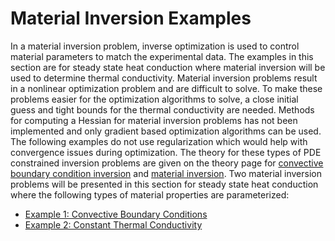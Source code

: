 # Material Inversion Examples

In a material inversion problem, inverse optimization is used to control material parameters to match the experimental data.  The examples in this section are for steady state heat conduction where material inversion will be used to determine thermal conductivity.  Material inversion problems result in a nonlinear optimization problem and are difficult to solve.  To make these problems easier for the optimization algorithms to solve, a close initial guess and tight bounds for the thermal conductivity are needed.  Methods for computing a Hessian for material inversion problems has not been implemented and only gradient based optimization algorithms can be used. The following examples do not use regularization which would help with convergence issues during optimization.  The theory for these types of PDE constrained inversion problems are given on the theory page for [convective boundary condition inversion](theory/InvOptTheory.md#id=sec:robinInv) and [material inversion](theory/InvOptTheory.md#sec:material_inversion).  Two material inversion problems will be presented in this section for steady state heat conduction where the following types of material properties are parameterized:

- [Example 1: Convective Boundary Conditions](materialInv_ConvectiveBC.md)
- [Example 2: Constant Thermal Conductivity](materialInv_ConstK.md)

